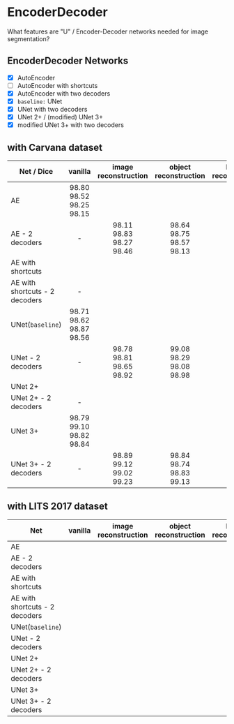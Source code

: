 # EncoderDecoder

What features are "U" / Encoder-Decoder networks needed for image segmentation?

## EncoderDecoder Networks

- [x] AutoEncoder
- [ ] AutoEncoder with shortcuts
- [x] AutoEncoder with two decoders
- [x] `baseline:` UNet
- [x] UNet with two decoders
- [x] UNet 2+ / (modified) UNet 3+
- [x] modified UNet 3+ with two decoders

## with Carvana dataset

Net / Dice | vanilla | image reconstruction | object reconstruction  | border reconstruction
|--|:--:|:--:|:--:|:--:|
| AE |98.80<br>98.52<br>98.25<br>98.15
| AE - 2 decoders | - | 98.11<br>98.83<br>98.27<br>98.46 | 98.64<br>98.75<br>98.57<br>98.13
| AE with shortcuts |
| AE with shortcuts - 2 decoders | - |
| UNet(`baseline`) |98.71<br>98.62<br>98.87<br>98.56
| UNet - 2 decoders | - | 98.78<br>98.81<br>98.65<br>98.92 | 99.08<br>98.29<br>98.08<br>98.98
| UNet 2+ |
| UNet 2+ - 2 decoders | - |
| UNet 3+ | 98.79<br>99.10<br>98.82<br>98.84 |
| UNet 3+ - 2 decoders | - | 98.89<br>99.12<br>99.02<br>99.23 |98.84<br>98.74<br>98.83<br>99.13

## with LITS 2017 dataset

Net| vanilla | image reconstruction | object reconstruction  | border reconstruction
|--|:--:|:--:|:--:|:--:|
| AE |
| AE - 2 decoders |
| AE with shortcuts |
| AE with shortcuts - 2 decoders |
| UNet(`baseline`) |
| UNet - 2 decoders |
| UNet 2+ |
| UNet 2+ - 2 decoders |
| UNet 3+ |
| UNet 3+ - 2 decoders |
